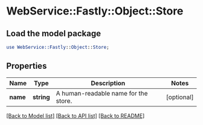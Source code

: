 # WebService::Fastly::Object::Store

## Load the model package
```perl
use WebService::Fastly::Object::Store;
```

## Properties
Name | Type | Description | Notes
------------ | ------------- | ------------- | -------------
**name** | **string** | A human-readable name for the store. | [optional] 

[[Back to Model list]](../README.md#documentation-for-models) [[Back to API list]](../README.md#documentation-for-api-endpoints) [[Back to README]](../README.md)


